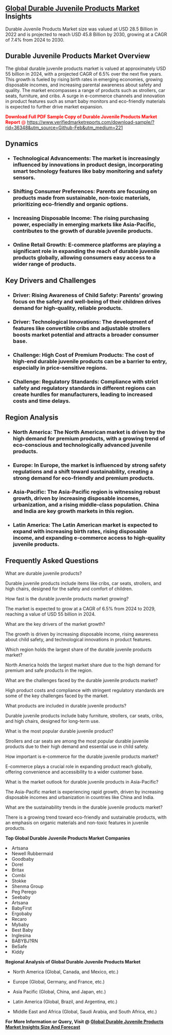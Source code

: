 <h2><a href="https://www.verifiedmarketreports.com/download-sample/?rid=36348&amp;utm_source=Github&amp;utm_medium=221" target="_blank">Global Durable Juvenile Products Market</a> Insights</h2><p>Durable Juvenile Products Market size was valued at USD 28.5 Billion in 2022 and is projected to reach USD 45.8 Billion by 2030, growing at a CAGR of 7.4% from 2024 to 2030.</p><p> <h2>Durable Juvenile Products Market Overview</h2> <p>The global durable juvenile products market is valued at approximately USD 55 billion in 2024, with a projected CAGR of 6.5% over the next five years. This growth is fueled by rising birth rates in emerging economies, growing disposable incomes, and increasing parental awareness about safety and quality. The market encompasses a range of products such as strollers, car seats, furniture, and cribs. A surge in e-commerce channels and innovation in product features such as smart baby monitors and eco-friendly materials is expected to further drive market expansion.</p> <p><p><span class=""><span style="color: #ff0000;"><strong>Download Full PDF Sample Copy of Durable Juvenile Products Market Report</strong> @ </span><a href="https://www.verifiedmarketreports.com/download-sample/?rid=36348&amp;utm_source=Github-Feb&amp;utm_medium=221" target="_blank">https://www.verifiedmarketreports.com/download-sample/?rid=36348&amp;utm_source=Github-Feb&amp;utm_medium=221</a></span></p></p> <h2>Dynamics</h2> <ul> <li><h3>Technological Advancements: The market is increasingly influenced by innovations in product design, incorporating smart technology features like baby monitoring and safety sensors.</h3></li> <li><h3>Shifting Consumer Preferences: Parents are focusing on products made from sustainable, non-toxic materials, prioritizing eco-friendly and organic options.</h3></li> <li><h3>Increasing Disposable Income: The rising purchasing power, especially in emerging markets like Asia-Pacific, contributes to the growth of durable juvenile products.</h3></li> <li><h3>Online Retail Growth: E-commerce platforms are playing a significant role in expanding the reach of durable juvenile products globally, allowing consumers easy access to a wider range of products.</h3></li> </ul> <h2>Key Drivers and Challenges</h2> <ul> <li><h3>Driver: Rising Awareness of Child Safety: Parents’ growing focus on the safety and well-being of their children drives demand for high-quality, reliable products.</h3></li> <li><h3>Driver: Technological Innovations: The development of features like convertible cribs and adjustable strollers boosts market potential and attracts a broader consumer base.</h3></li> <li><h3>Challenge: High Cost of Premium Products: The cost of high-end durable juvenile products can be a barrier to entry, especially in price-sensitive regions.</h3></li> <li><h3>Challenge: Regulatory Standards: Compliance with strict safety and regulatory standards in different regions can create hurdles for manufacturers, leading to increased costs and time delays.</h3></li> </ul> <h2>Region Analysis</h2> <ul> <li><h3>North America: The North American market is driven by the high demand for premium products, with a growing trend of eco-conscious and technologically advanced juvenile products.</h3></li> <li><h3>Europe: In Europe, the market is influenced by strong safety regulations and a shift toward sustainability, creating a strong demand for eco-friendly and premium products.</h3></li> <li><h3>Asia-Pacific: The Asia-Pacific region is witnessing robust growth, driven by increasing disposable incomes, urbanization, and a rising middle-class population. China and India are key growth markets in this region.</h3></li> <li><h3>Latin America: The Latin American market is expected to expand with increasing birth rates, rising disposable income, and expanding e-commerce access to high-quality juvenile products.</h3></li> </ul> <h2>Frequently Asked Questions</h2> <p>What are durable juvenile products?</p> <p>Durable juvenile products include items like cribs, car seats, strollers, and high chairs, designed for the safety and comfort of children.</p> <p>How fast is the durable juvenile products market growing?</p> <p>The market is expected to grow at a CAGR of 6.5% from 2024 to 2029, reaching a value of USD 55 billion in 2024.</p> <p>What are the key drivers of the market growth?</p> <p>The growth is driven by increasing disposable income, rising awareness about child safety, and technological innovations in product features.</p> <p>Which region holds the largest share of the durable juvenile products market?</p> <p>North America holds the largest market share due to the high demand for premium and safe products in the region.</p> <p>What are the challenges faced by the durable juvenile products market?</p> <p>High product costs and compliance with stringent regulatory standards are some of the key challenges faced by the market.</p> <p>What products are included in durable juvenile products?</p> <p>Durable juvenile products include baby furniture, strollers, car seats, cribs, and high chairs, designed for long-term use.</p> <p>What is the most popular durable juvenile product?</p> <p>Strollers and car seats are among the most popular durable juvenile products due to their high demand and essential use in child safety.</p> <p>How important is e-commerce for the durable juvenile products market?</p> <p>E-commerce plays a crucial role in expanding product reach globally, offering convenience and accessibility to a wider customer base.</p> <p>What is the market outlook for durable juvenile products in Asia-Pacific?</p> <p>The Asia-Pacific market is experiencing rapid growth, driven by increasing disposable incomes and urbanization in countries like China and India.</p> <p>What are the sustainability trends in the durable juvenile products market?</p> <p>There is a growing trend toward eco-friendly and sustainable products, with an emphasis on organic materials and non-toxic features in juvenile products.</p> </p><p><strong>Top Global Durable Juvenile Products Market Companies</strong></p><div data-test-id=""><p><li>Artsana</li><li> Newell Rubbermaid</li><li> Goodbaby</li><li> Dorel</li><li> Britax</li><li> Combi</li><li> Stokke</li><li> Shenma Group</li><li> Peg Perego</li><li> Seebaby</li><li> Artsana</li><li> BabyFirst</li><li> Ergobaby</li><li> Recaro</li><li> Mybaby</li><li> Best Baby</li><li> Inglesina</li><li> BABYBJ?RN</li><li> BeSafe</li><li> Kiddy</li></p><div><strong>Regional Analysis of&nbsp;Global Durable Juvenile Products Market</strong></div><ul><li dir="ltr"><p dir="ltr">North America&nbsp;(Global, Canada, and Mexico, etc.)</p></li><li dir="ltr"><p dir="ltr">Europe (Global, Germany, and France, etc.)</p></li><li dir="ltr"><p dir="ltr">Asia Pacific&nbsp;(Global, China, and Japan, etc.)</p></li><li dir="ltr"><p dir="ltr">Latin America&nbsp;(Global, Brazil, and Argentina, etc.)</p></li><li dir="ltr">Middle East and Africa&nbsp;(Global, Saudi Arabia, and South Africa, etc.)</li></ul><p><strong>For More Information or Query, Visit @&nbsp;</strong><strong><a href="https://www.verifiedmarketreports.com/product/global-durable-juvenile-products-market-2019-by-manufacturers-regions-type-and-application-forecast-to-2024/?utm_source=Github&amp;utm_medium=221" target="_blank">Global Durable Juvenile Products Market Insights Size And Forecast</a></strong></p></div>
